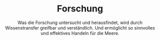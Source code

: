 ---
title: Forschung
subtitle: >-
    Was die Forschung untersucht und herausfindet, wird durch  Wissenstransfer greifbar und verständlich.
    Und ermöglicht so sinnvolles und effektives Handeln für die Meere.
image: https://www.deepwave.org/wp-content/uploads/2019/02/Parallaxe_Forschung_2.jpg
overlay: rgba(0,26,35,0.25)
order: 7
---